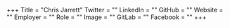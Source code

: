 +++
Title = "Chris Jarrett"
Twitter = ""
LinkedIn = ""
GitHub = ""
Website = ""
Employer = ""
Role = ""
Image = ""
GitLab = ""
Facebook = ""
+++
